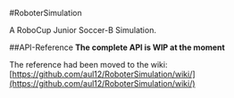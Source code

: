 #RoboterSimulation

A RoboCup Junior Soccer-B Simulation.

##API-Reference
**The complete API is WIP at the moment**

The reference had been moved to the wiki: [https://github.com/aul12/RoboterSimulation/wiki/](https://github.com/aul12/RoboterSimulation/wiki/)